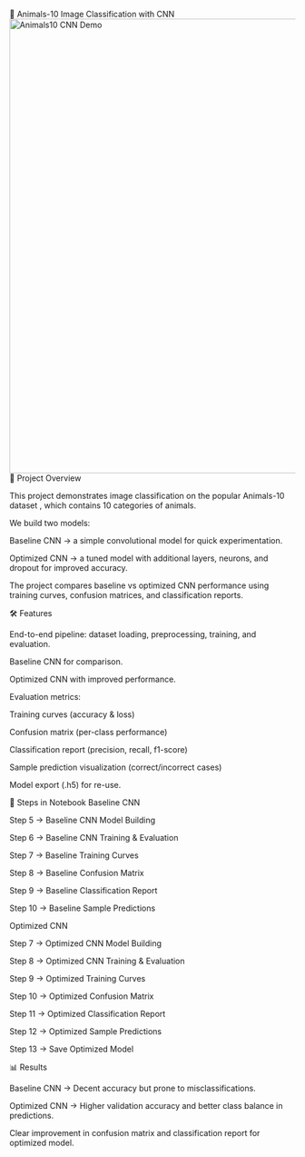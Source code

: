 🐾 Animals-10 Image Classification with CNN
<img src="https://user-images.githubusercontent.com/your-screenshot-link.png" width="800" alt="Animals10 CNN Demo" />
📌 Project Overview

This project demonstrates image classification on the popular Animals-10 dataset
, which contains 10 categories of animals.

We build two models:

Baseline CNN → a simple convolutional model for quick experimentation.

Optimized CNN → a tuned model with additional layers, neurons, and dropout for improved accuracy.

The project compares baseline vs optimized CNN performance using training curves, confusion matrices, and classification reports.

🛠️ Features

End-to-end pipeline: dataset loading, preprocessing, training, and evaluation.

Baseline CNN for comparison.

Optimized CNN with improved performance.

Evaluation metrics:

Training curves (accuracy & loss)

Confusion matrix (per-class performance)

Classification report (precision, recall, f1-score)

Sample prediction visualization (correct/incorrect cases)

Model export (.h5) for re-use.

🔑 Steps in Notebook
Baseline CNN

Step 5 → Baseline CNN Model Building

Step 6 → Baseline CNN Training & Evaluation

Step 7 → Baseline Training Curves

Step 8 → Baseline Confusion Matrix

Step 9 → Baseline Classification Report

Step 10 → Baseline Sample Predictions

Optimized CNN

Step 7 → Optimized CNN Model Building

Step 8 → Optimized CNN Training & Evaluation

Step 9 → Optimized Training Curves

Step 10 → Optimized Confusion Matrix

Step 11 → Optimized Classification Report

Step 12 → Optimized Sample Predictions

Step 13 → Save Optimized Model

📊 Results

Baseline CNN → Decent accuracy but prone to misclassifications.

Optimized CNN → Higher validation accuracy and better class balance in predictions.

Clear improvement in confusion matrix and classification report for optimized model.
